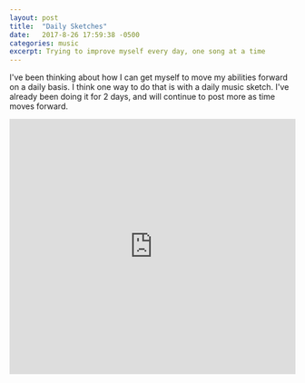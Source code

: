 ```yaml
---
layout: post
title:  "Daily Sketches"
date:   2017-8-26 17:59:38 -0500
categories: music
excerpt: Trying to improve myself every day, one song at a time  
---
```


I've been thinking about how I can get myself to move my abilities forward on a daily basis. I think one way to do that is with a daily music sketch. I've already been doing it for 2 days, and will continue to post more as time moves forward.

<iframe width="100%" height="450" scrolling="no" frameborder="no" src="https://w.soundcloud.com/player/?url=https%3A//api.soundcloud.com/playlists/348229208&amp;color=00cc11&amp;auto_play=false&amp;hide_related=false&amp;show_comments=true&amp;show_user=true&amp;show_reposts=false"></iframe>

